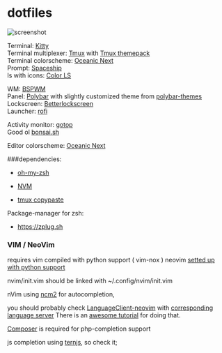 # dotfiles
![screenshot](https://i.redd.it/91sfmofjb6k31.jpg)

Terminal: [Kitty](https://github.com/kovidgoyal/kitty)  
Terminal multiplexer: [Tmux](https://github.com/tmux/tmux) with [Tmux themepack](https://github.com/jimeh/tmux-themepack)  
Terminal colorscheme: [Oceanic Next](https://github.com/denysdovhan/oceanic-next-gnome-terminal/blob/master/COLORS)  
Prompt: [Spaceship](https://github.com/denysdovhan/spaceship-prompt)  
ls with icons: [Color LS](https://github.com/athityakumar/colorls)  

WM: [BSPWM](https://github.com/baskerville/bspwm)  
Panel: [Polybar](https://github.com/polybar/polybar) with slightly customized theme from [polybar-themes](https://github.com/adi1090x/polybar-themes)  
Lockscreen: [Betterlockscreen](https://github.com/pavanjadhaw/betterlockscreen)  
Launcher: [rofi](https://github.com/davatorium/rofi)  

Activity monitor: [gotop](https://github.com/cjbassi/gotop)  
Good ol [bonsai.sh](https://gitlab.com/jallbrit/bonsai.sh/raw/master/bonsai.sh)  

Editor colorscheme: [Oceanic Next](https://github.com/denysdovhan/oceanic-next-gnome-terminal/blob/master/COLORS)  



###dependencies:
- [oh-my-zsh](https://github.com/robbyrussell/oh-my-zsh)
- [NVM](https://github.com/creationix/nvm#system-version-of-node)


- [tmux copypaste](https://subash.com.au/vim-style-copy-paste-in-tmux/)

Package-manager for zsh:
- https://zplug.sh


### VIM / NeoVim 
requires vim compiled with python support ( vim-nox )
neovim [setted up with python support](https://github.com/zchee/deoplete-jedi/wiki/Setting-up-Python-for-Neovim/)

nvim/init.vim should be linked with ~/.config/nvim/init.vim


nVim using [ncm2](https://github.com/ncm2/ncm2) for autocompletion, 



you should probably check [LanguageClient-neovim](https://github.com/autozimu/LanguageClient-neovim) with [corresponding language server](https://langserver.org/#implementations-server)
There is an [awesome tutorial](https://jacky.wtf/weblog/language-client-and-neovim/) for doing that.

[Composer](https://getcomposer.org/) is required for php-completion support

js completion using [ternjs](https://ternjs.net/doc/manual.html#configuration), so check it;
